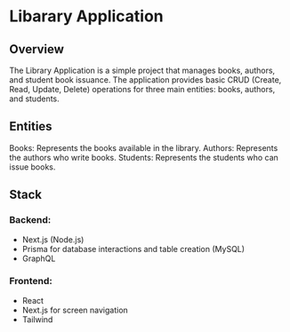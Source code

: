 # Libarary Application

## Overview
The Library Application is a simple project that manages books, authors, and student book issuance. The application provides basic CRUD (Create, Read, Update, Delete) operations for three main entities: books, authors, and students.

## Entities
Books: Represents the books available in the library.
Authors: Represents the authors who write books.
Students: Represents the students who can issue books.

## Stack
### Backend:

- Next.js (Node.js)
- Prisma for database interactions and table creation (MySQL)
- GraphQL

### Frontend:

- React
- Next.js for screen navigation
- Tailwind

